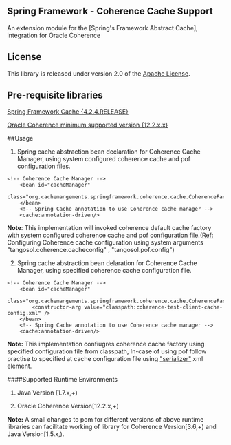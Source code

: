 ## Spring Framework - Coherence Cache Support 
An extension module for the [Spring's Framework Abstract Cache], integration for Oracle Coherence

## License
This library is released under version 2.0 of the [Apache License][].

[Apache License]: http://www.apache.org/licenses/LICENSE-2.0
[Spring Framework]: https://github.com/spring-projects/spring-framework

## Pre-requisite libraries
[Spring Framework Cache {4.2.4.RELEASE}](http://docs.spring.io/spring/docs/current/spring-framework-reference/html/cache.html)

[Oracle Coherence minimum supported version {12.2.x.x}](http://docs.spring.io/spring/docs/current/spring-framework-reference/html/cache.html)    

##Usage
1) Spring cache abstraction bean declaration for Coherence Cache Manager, using system configured coherence cache and pof configuration files.

```
<!-- Coherence Cache Manager -->
	<bean id="cacheManager"
		class="org.cachemangements.springframework.coherence.cache.CoherenceFactoryBean">
	</bean>
	<!-- Spring Cache annotation to use Coherence cache manager -->
	<cache:annotation-driven/>
```
**Note**: This implementation will invoked coherence default cache factory with system configured coherence cache and pof configuration file.([Ref:](https://docs.oracle.com/cd/E15357_01/coh.360/e15723/gs_config.htm#COHDG5014) Configuring Coherence cache configuration using system arguments "tangosol.coherence.cacheconfig" , "tangosol.pof.config")

2) Spring cache abstraction bean delaration for Coherence Cache Manager, using specified coherence cache configuration file.

```
<!-- Coherence Cache Manager -->
	<bean id="cacheManager"
		class="org.cachemangements.springframework.coherence.cache.CoherenceFactoryBean">
		<constructor-arg value="classpath:coherence-test-client-cache-config.xml" />
	</bean>
	<!-- Spring Cache annotation to use Coherence cache manager -->
	<cache:annotation-driven/>
```
**Note:** This implementation confiugres coherence cache factory using specified configuration file from classpath, In-case of using pof follow practise to specified at cache configuration file using ["serializer"](https://docs.oracle.com/cd/E24290_01/coh.371/e22837/appendix_cacheconfig.htm#COHDG5259) xml element.

####Supported Runtime Environments
1) Java Version [1.7.x,+)

2) Oracle Coherence Version[12.2.x,+)

**Note:**
	A small changes to pom for different versions of above runtime libraries can facilitate working of library for Coherence Version[3.6,+) and Java Version[1.5.x,).

